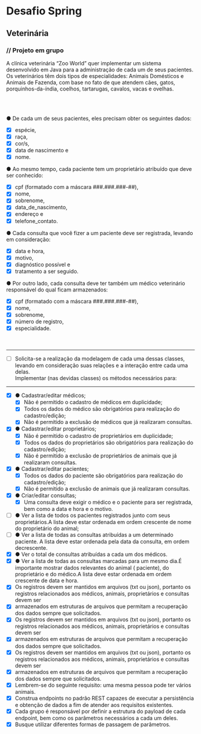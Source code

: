# Desafio Spring

## Veterinária

### // Projeto em grupo

A clínica veterinária “Zoo World” quer implementar um sistema desenvolvido em Java para a administração de cada um de
seus pacientes. Os veterinários têm dois tipos de especialidades: Animais Domésticos e Animais de Fazenda, com base no
fato de que atendem cães, gatos, porquinhos-da-índia, coelhos, tartarugas, cavalos, vacas e ovelhas.

<br/><br/>

● De cada um de seus pacientes, eles precisam obter os seguintes dados:<br/>

- [x] espécie,<br/>
- [x] raça,<br/>
- [x] cor/s,<br/>
- [x] data de nascimento e<br/>
- [x] nome.<br/>

● Ao mesmo tempo, cada paciente tem um proprietário atribuído que deve ser conhecido:<br/>

- [x] cpf (formatado com a máscara ###.###.###-##),<br/>
- [x] nome,<br/>
- [x] sobrenome,<br/>
- [x] data_de_nascimento,<br/>
- [x] endereço e<br/>
- [x] telefone_contato.<br/>

● Cada consulta que você fizer a um paciente deve ser registrada, levando em consideração:<br/>

- [x] data e hora,<br/>
- [x] motivo,<br/>
- [x] diagnóstico possível e<br/>
- [x] tratamento a ser seguido.<br/>

● Por outro lado, cada consulta deve ter também um médico veterinário responsável do qual ficam armazenados:<br/>

- [x] cpf (formatado com a máscara ###.###.###-##),<br/>
- [x] nome,<br/>
- [x] sobrenome,<br/>
- [x] número de registro, <br/>
- [x] especialidade.<br/>
  <br/><br/>

---

- [ ] Solicita-se a realização da modelagem de cada uma dessas classes, levando em consideração suas relações e a
  interação entre cada uma delas.<br/>
  Implementar (nas devidas classes) os métodos necessários para:<br/>

---

- [x] ● Cadastrar/editar médicos;<br/>
    - [x] Não é permitido o cadastro de médicos em duplicidade;<br/>
    - [x] Todos os dados do médico são obrigatórios para realização do cadastro/edição;<br/>
    - [x] Não é permitido a exclusão de médicos que já realizaram consultas.<br/>
- [x] ● Cadastrar/editar proprietários;<br/>
    - [X] Não é permitido o cadastro de proprietários em duplicidade;<br/>
    - [x] Todos os dados do proprietários são obrigatórios para realização do cadastro/edição;<br/>
    - [X] Não é permitido a exclusão de proprietários de animais que já realizaram consultas.<br/>
- [x] ● Cadastrar/editar pacientes;<br/>
    - [x] Todos os dados do paciente são obrigatórios para realização do cadastro/edição;<br/>
    - [X] Não é permitido a exclusão de animais que já realizaram consultas.<br/>
- [x] ● Criar/editar consultas;
    - [x] Uma consulta deve exigir o médico e o paciente para ser registrada, bem como a data e hora e o motivo.<br/>
- [ ] ● Ver a lista de todos os pacientes registrados junto com seus proprietários.A lista deve estar ordenada em ordem
  crescente de nome do proprietário do animal;<br/>
- [ ] ● Ver a lista de todas as consultas atribuídas a um determinado paciente. A lista deve estar ordenada pela data da
  consulta, em ordem decrescente.<br/>
- [x] ● Ver o total de consultas atribuídas a cada um dos médicos.<br/>
- [x] ● Ver a lista de todas as consultas marcadas para um mesmo dia.É importante mostrar dados relevantes do animal (
  paciente), do proprietário e do médico.A lista deve estar ordenada em ordem crescente de data e hora.<br/>
- [x] Os registros devem ser mantidos em arquivos (txt ou json), portanto os registros relacionados aos médicos,
  animais, proprietários e consultas devem ser
- [x] armazenados em estruturas de arquivos que permitam a recuperação dos dados sempre que solicitados. <br/>
- [x] Os registros devem ser mantidos em arquivos (txt ou json), portanto os registros relacionados aos médicos,
  animais, proprietários e consultas devem ser
- [x] armazenados em estruturas de arquivos que permitam a recuperação dos dados sempre que solicitados. <br/>
- [x] Os registros devem ser mantidos em arquivos (txt ou json), portanto os registros relacionados aos médicos,
  animais, proprietários e consultas devem ser
- [x] armazenados em estruturas de arquivos que permitam a recuperação dos dados sempre que solicitados. <br/>
- [x] Lembrem-se do seguinte requisito: uma mesma pessoa pode ter vários animais.<br/>
- [x] Construa endpoints no padrão REST capazes de executar a persistência e obtenção de dados a fim de atender aos
  requisitos existentes. <br/>
- [x] Cada grupo é responsável por definir a estrutura do payload de cada endpoint, bem como os parâmetros necessários a
  cada um deles. <br/>
- [x] Busque utilizar diferentes formas de passagem de parâmetros.<br/>
